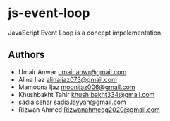 # js-event-loop
JavaScript Event Loop is a concept impelementation.


## Authors

- Umair Anwar <umair.anwr@gmail.com>
- Alina Ijaz <alinaijaz073@gmail.com>
- Mamoona Ijaz <moonijaz006@gmail.com>
- Khushbakht Tahir <khush.bakht334@gmail.com>
- sadia sehar <sadia.layyah@gmail.com>
- Rizwan Ahmed <Rizwanahmedg2020@gmail.com>
